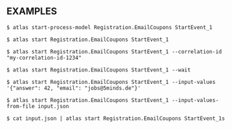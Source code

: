## EXAMPLES

    $ atlas start-process-model Registration.EmailCoupons StartEvent_1

    $ atlas start Registration.EmailCoupons StartEvent_1

    $ atlas start Registration.EmailCoupons StartEvent_1 --correlation-id "my-correlation-id-1234"

    $ atlas start Registration.EmailCoupons StartEvent_1 --wait

    $ atlas start Registration.EmailCoupons StartEvent_1 --input-values '{"answer": 42, "email": "jobs@5minds.de"}'

    $ atlas start Registration.EmailCoupons StartEvent_1 --input-values-from-file input.json

    $ cat input.json | atlas start Registration.EmailCoupons StartEvent_1s
